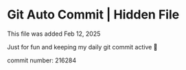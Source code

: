 # Git Auto Commit | Hidden File

This file was added Feb 12, 2025

Just for fun and keeping my daily git commit active 🤪

commit number: 216284
